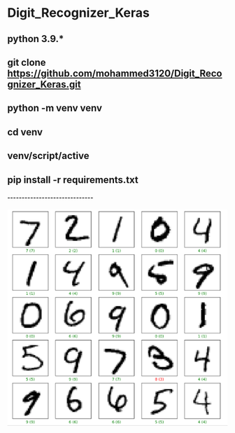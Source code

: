 # Digit_Recognizer_Keras
## python 3.9.*
## git clone https://github.com/mohammed3120/Digit_Recognizer_Keras.git
## python -m venv venv
## cd venv
## venv/script/active
## pip install -r requirements.txt
#### ------------------------------

![Word Cloud](digits/digits.png)